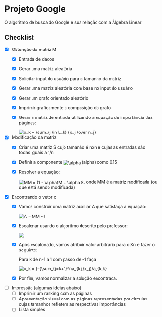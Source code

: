 # Projeto Google
O algoritmo de busca do Google e sua relação com a Álgebra Linear

## Checklist

- [x] Obtenção da matriz M
  - [x] Entrada de dados
  - [x] Gerar uma matriz aleatória
  - [x] Solicitar input do usuário para o tamanho da matriz
  - [x] Gerar uma matriz aleatória com base no input do usuário
  - [x] Gerar um grafo orientado aleatório
  - [x] Imprimir graficamente a composição do grafo
  - [x] Gerar a matriz de entrada utilizando a equação de importância das páginas:

      <img align="center" src="https://i.upmath.me/svg/x_k%20%3D%20%5Csum_%7Bj%20%5Cin%20L_k%7D%20%7Bx_j%20%5Cover%20n_j%7D" alt="x_k = \sum_{j \in L_k} {x_j \over n_j}" />

- [x] Modificação da matriz
  - [x] Criar uma matriz S cujo tamanho é nxn e cujas as entradas são todas iguais a 1/n
  - [x] Definir a componente <img align="center" src="https://i.upmath.me/svg/%5Calpha" alt="\alpha" /> (alpha) como 0.15
  - [x] Resolver a equação:

      <img align="center" src="https://i.upmath.me/svg/MM%20%3D%20(1%20-%20%5Calpha)M%20%2B%20%5Calpha%20S" alt="MM = (1 - \alpha)M + \alpha S" />, onde MM é a matriz modificada (ou que está sendo modificada)

- [x] Encontrando o vetor x
  - [x] Vamos construir uma matriz auxiliar A que satisfaça a equação:

      <img align="center" src="https://i.upmath.me/svg/A%20%3D%20MM%20-%20I" alt="A = MM - I" />

  - [x] Escalonar usando o algoritmo descrito pelo professor:

      <img src="https://i.imgur.com/H2cEXHj.png">

  - [x] Após escalonado, vamos atribuir valor arbitrário para o Xn e fazer o seguinte:

    Para k de n-1 a 1 com passo de -1 faça

      <img align="center" src="https://i.upmath.me/svg/x_k%20%3D%20(-%7B%5Csum_%7Bj%3Dk%2B1%7D%5Ena_%7Bk%2Cj%7Dx_j)%2Fa_%7Bk%2Ck%7D" alt="x_k = (-{\sum_{j=k+1}^na_{k,j}x_j)/a_{k,k}" />

  - [x] Por fim, vamos normalizar a solução encontrada.

- [ ] Impressão (algumas ideias abaixo)
  - [ ] Imprimir um ranking com as páginas
  - [ ] Apresentação visual com as páginas representadas por círculas cujas tamanhos refletem as respectivas importâncias
  - [ ] Lista simples
